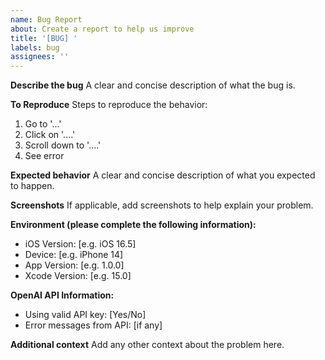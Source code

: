 ```yaml
---
name: Bug Report
about: Create a report to help us improve
title: '[BUG] '
labels: bug
assignees: ''
---
```


**Describe the bug**
A clear and concise description of what the bug is.

**To Reproduce**
Steps to reproduce the behavior:
1. Go to '...'
2. Click on '....'
3. Scroll down to '....'
4. See error

**Expected behavior**
A clear and concise description of what you expected to happen.

**Screenshots**
If applicable, add screenshots to help explain your problem.

**Environment (please complete the following information):**
 - iOS Version: [e.g. iOS 16.5]
 - Device: [e.g. iPhone 14]
 - App Version: [e.g. 1.0.0]
 - Xcode Version: [e.g. 15.0]

**OpenAI API Information:**
 - Using valid API key: [Yes/No]
 - Error messages from API: [if any]

**Additional context**
Add any other context about the problem here.

